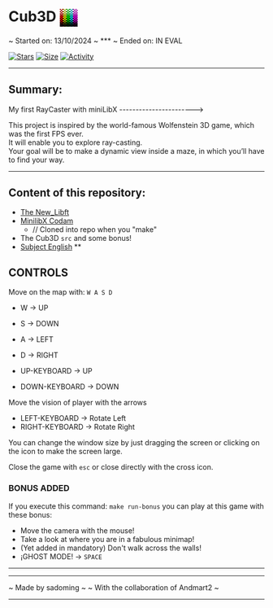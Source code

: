 # Cub3D  <img align="center" src="assets/textures/error-tile_anim/error-tile.gif" height="35" alt="error tile"/>

~ Started on: 13/10/2024 ~ *** ~ Ended on: IN EVAL

[![Stars](https://img.shields.io/github/stars/Sulig/Cub3D?color=ffff00&label=Stars&logo=Stars&style=?style=flat)](https://github.com/Sulig/Cub3D)
[![Size](https://img.shields.io/github/repo-size/Sulig/Cub3D?color=blue&label=Size&logo=Size&style=?style=flat)](https://github.com/Sulig/Cub3D)
[![Activity](https://img.shields.io/github/last-commit/Sulig/Cub3D?color=orange&label=Last%20Commit&style=flat)](https://github.com/Sulig/Cub3D)

***
## Summary:
My first RayCaster with miniLibX -----------------------> <br/>

This project is inspired by the world-famous Wolfenstein 3D game, which was the first FPS ever. <br />
It will enable you to explore ray-casting. <br />
Your goal will be to make a dynamic view inside a maze, in which you’ll have to find your way.

***
## Content of this repository:
- [The New_Libft](https://github.com/Sulig/New_Libft)
- [MinilibX Codam](https://github.com/codam-coding-college/MLX42)
  - // Cloned into repo when you "make"
- The Cub3D `src` and some bonus!
- [Subject English](https://github.com/Sulig/Cub3D/blob/master/Cub3D_subject-en.pdf)
**

## CONTROLS
Move on the map with: `W A S D`
 - W -> UP
 - S -> DOWN
 - A -> LEFT
 - D -> RIGHT

 - UP-KEYBOARD -> UP
 - DOWN-KEYBOARD -> DOWN

Move the vision of player with the arrows
 - LEFT-KEYBOARD -> Rotate Left
 - RIGHT-KEYBOARD -> Rotate Right

You can change the window size by just dragging the screen or clicking on the icon to make the screen large.

Close the game with `esc` or close directly with the cross icon.

### BONUS ADDED
If you execute this command: `make run-bonus` you can play at this game with these bonus:

  - Move the camera with the mouse!
  - Take a look at where you are in a fabulous minimap!
  - (Yet added in mandatory) Don't walk across the walls!
  - ¡GHOST MODE! -> `SPACE`

***

***
~      	Made by sadoming        	~
~  With the collaboration of Andmart2  ~
***
